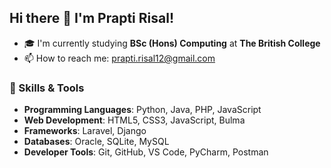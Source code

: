 ## Hi there 👋 I'm Prapti Risal!
- 🎓  I'm currently studying **BSc (Hons) Computing** at **The British College**
- 📫 How to reach me: prapti.risal12@gmail.com

<!--
- 🔭 I’m currently working on ...
- 🌱 I’m currently learning ...
- 👯 I’m looking to collaborate on ...
- 🤔 I’m looking for help with ...
- 💬 Ask me about ...
- 😄 Pronouns: ...
- ⚡ Fun fact: ...-->

### 🚀 Skills & Tools

- **Programming Languages**: Python, Java, PHP, JavaScript
- **Web Development**: HTML5, CSS3, JavaScript, Bulma
- **Frameworks**: Laravel, Django
- **Databases**: Oracle, SQLite, MySQL
- **Developer Tools**: Git, GitHub, VS Code, PyCharm, Postman
